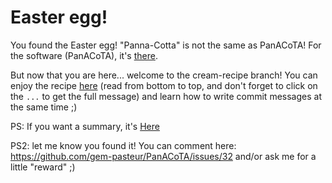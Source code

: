 # Easter egg!

You found the Easter egg! "Panna-Cotta" is not the same as PanACoTA! For the software (PanACoTA), it's [there](https://github.com/gem-pasteur/PanACoTA).


But now that you are here... welcome to the cream-recipe branch!
You can enjoy the recipe [here](https://github.com/gem-pasteur/PanACoTA/commits/cream-recipe) (read from bottom to top, and don't forget to click on the `...` to get the full message)
and learn how to write commit messages at the same time ;)

PS: If you want a summary, it's [Here](https://github.com/gem-pasteur/PanACoTA/blob/cream-recipe/recipe.pdf)

PS2: let me know you found it! You can comment here: https://github.com/gem-pasteur/PanACoTA/issues/32 and/or ask me for a little "reward" ;)
